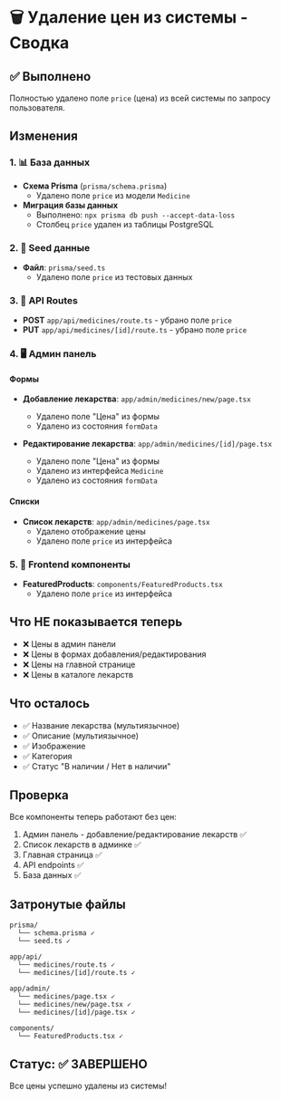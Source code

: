 # 🗑️ Удаление цен из системы - Сводка

## ✅ Выполнено

Полностью удалено поле `price` (цена) из всей системы по запросу пользователя.

## Изменения

### 1. 📊 База данных
- **Схема Prisma** (`prisma/schema.prisma`)
  - Удалено поле `price` из модели `Medicine`
- **Миграция базы данных**
  - Выполнено: `npx prisma db push --accept-data-loss`
  - Столбец `price` удален из таблицы PostgreSQL

### 2. 🌱 Seed данные
- **Файл**: `prisma/seed.ts`
  - Удалено поле `price` из тестовых данных

### 3. 🔌 API Routes
- **POST** `app/api/medicines/route.ts` - убрано поле `price`
- **PUT** `app/api/medicines/[id]/route.ts` - убрано поле `price`

### 4. 🖥️ Админ панель

#### Формы
- **Добавление лекарства**: `app/admin/medicines/new/page.tsx`
  - Удалено поле "Цена" из формы
  - Удалено из состояния `formData`
  
- **Редактирование лекарства**: `app/admin/medicines/[id]/page.tsx`
  - Удалено поле "Цена" из формы
  - Удалено из интерфейса `Medicine`
  - Удалено из состояния `formData`

#### Списки
- **Список лекарств**: `app/admin/medicines/page.tsx`
  - Удалено отображение цены
  - Удалено поле `price` из интерфейса

### 5. 🎨 Frontend компоненты
- **FeaturedProducts**: `components/FeaturedProducts.tsx`
  - Удалено поле `price` из интерфейса

## Что НЕ показывается теперь

- ❌ Цены в админ панели
- ❌ Цены в формах добавления/редактирования
- ❌ Цены на главной странице
- ❌ Цены в каталоге лекарств

## Что осталось

- ✅ Название лекарства (мультиязычное)
- ✅ Описание (мультиязычное)
- ✅ Изображение
- ✅ Категория
- ✅ Статус "В наличии / Нет в наличии"

## Проверка

Все компоненты теперь работают без цен:
1. Админ панель - добавление/редактирование лекарств ✅
2. Список лекарств в админке ✅
3. Главная страница ✅
4. API endpoints ✅
5. База данных ✅

## Затронутые файлы

```
prisma/
  └── schema.prisma ✓
  └── seed.ts ✓

app/api/
  └── medicines/route.ts ✓
  └── medicines/[id]/route.ts ✓

app/admin/
  └── medicines/page.tsx ✓
  └── medicines/new/page.tsx ✓
  └── medicines/[id]/page.tsx ✓

components/
  └── FeaturedProducts.tsx ✓
```

## Статус: ✅ ЗАВЕРШЕНО

Все цены успешно удалены из системы!

